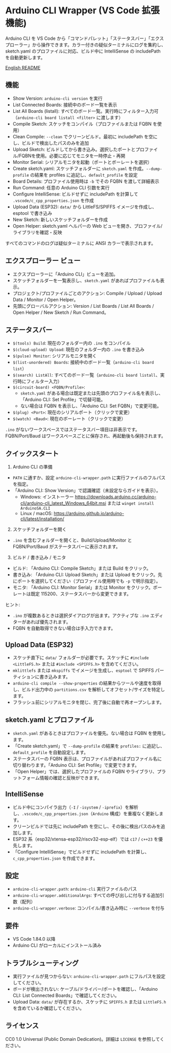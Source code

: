 # Arduino CLI Wrapper (VS Code 拡張機能)

Arduino CLI を VS Code から「コマンドパレット」「ステータスバー」「エクスプローラー」から操作できます。カラー付きの疑似ターミナルにログを集約し、sketch.yaml のプロファイルに対応、ビルド中に IntelliSense の includePath を自動更新します。

[English README](README.md)

## 機能

- Show Version: `arduino-cli version` を実行
- List Connected Boards: 接続中のボード一覧を表示
- List All Boards (listall): すべてのボード一覧。実行時にフィルター入力可（`arduino-cli board listall <filter>` に渡します）
- Compile Sketch: スケッチをコンパイル（プロファイルまたは FQBN を使用）
- Clean Compile: `--clean` でクリーンビルド。最初に includePath を空にし、ビルドで検出したパスのみを追加
- Upload Sketch: ビルドしてから書き込み。選択したポートとプロファイル/FQBNを使用。必要に応じてモニタを一時停止・再開
- Monitor Serial: シリアルモニタを起動（ポートとボーレートを選択）
- Create sketch.yaml: スケッチフォルダーに `sketch.yaml` を作成。`--dump-profile` の結果を profiles に追記し、`default_profile` を設定
- Board Details: プロファイル使用時は `-b` でその FQBN を渡して詳細表示
- Run Command: 任意の Arduino CLI 引数を実行
- Configure IntelliSense: ビルドせずに includePath を計算して `.vscode/c_cpp_properties.json` を作成
- Upload Data (ESP32): `data/` から LittleFS/SPIFFS イメージを作成し、esptool で書き込み
- New Sketch: 新しいスケッチフォルダーを作成
- Open Helper: sketch.yaml ヘルパーの Web ビューを開き、プロファイル/ライブラリを確認・反映

すべてのコマンドのログは疑似ターミナルに ANSI カラーで表示されます。

## エクスプローラー ビュー

- エクスプローラーに「Arduino CLI」ビューを追加。
- スケッチフォルダーを一覧表示し、`sketch.yaml` があればプロファイルも表示。
- プロジェクト/プロファイルごとのアクション: Compile / Upload / Upload Data / Monitor / Open Helper。
- 先頭にグローバルアクション: Version / List Boards / List All Boards / Open Helper / New Sketch / Run Command。

## ステータスバー

- `$(tools) Build`: 現在のフォルダー内の `.ino` をコンパイル
- `$(cloud-upload) Upload`: 現在のフォルダー内の `.ino` を書き込み
- `$(pulse) Monitor`: シリアルモニタを開く
- `$(list-unordered) Boards`: 接続中のボード一覧（`arduino-cli board list`）
- `$(search) ListAll`: すべてのボード一覧（`arduino-cli board listall`、実行時にフィルター入力）
- `$(circuit-board) <FQBN/Profile>`:
  - `sketch.yaml` がある場合は既定または先頭のプロファイル名を表示し、「Arduino CLI: Set Profile」で切替可能。
  - ない場合は FQBN を表示し、「Arduino CLI: Set FQBN」で変更可能。
- `$(plug) <Port>`: 現在のシリアルポート（クリックで変更）
- `$(watch) <Baud>`: 現在のボーレート（クリックで変更）

`.ino` がないワークスペースではステータスバー項目は非表示です。FQBN/Port/Baud はワークスペースごとに保存され、再起動後も保持されます。

## クイックスタート

1) Arduino CLI の準備
- `PATH` に通すか、設定 `arduino-cli-wrapper.path` に実行ファイルのフルパスを指定。
- 「Arduino CLI: Show Version」で認識確認（未設定ならガイドを表示）。
  - Windows: インストーラー https://downloads.arduino.cc/arduino-cli/arduino-cli_latest_Windows_64bit.msi または `winget install ArduinoSA.CLI`
  - Linux / macOS: https://arduino.github.io/arduino-cli/latest/installation/

2) スケッチフォルダーを開く
- `.ino` を含むフォルダーを開くと、Build/Upload/Monitor と FQBN/Port/Baud がステータスバーに表示されます。

3) ビルド / 書き込み / モニタ
- ビルド: 「Arduino CLI: Compile Sketch」または Build をクリック。
- 書き込み: 「Arduino CLI: Upload Sketch」または Upload をクリック。先にポートを選択してください（プロファイル使用時でも `-p` で明示指定）。
- モニタ: 「Arduino CLI: Monitor Serial」または Monitor をクリック。ボーレートは既定 115200、ステータスバーから変更できます。

ヒント:
- `.ino` が複数あるときは選択ダイアログが出ます。アクティブな `.ino` エディターがあれば優先されます。
- FQBN を自動取得できない場合は手入力できます。

## Upload Data (ESP32)

- スケッチ直下に `data/` フォルダーが必要です。スケッチに `#include <LittleFS.h>` または `#include <SPIFFS.h>` を含めてください。
- `mklittlefs` または `mkspiffs` でイメージを生成し、`esptool` で SPIFFS パーティションに書き込みます。
- `arduino-cli compile --show-properties` の結果からツールや速度を取得し、ビルド出力中の `partitions.csv` を解析してオフセット/サイズを特定します。
- フラッシュ前にシリアルモニタを閉じ、完了後に自動で再オープンします。

## sketch.yaml とプロファイル

- `sketch.yaml` があるときはプロファイルを優先。ない場合は FQBN を使用します。
- 「Create sketch.yaml」で `--dump-profile` の結果を `profiles:` に追記し、`default_profile` を自動設定します。
- ステータスバーの FQBN 表示は、プロファイルがあればプロファイル名に切り替わります。「Arduino CLI: Set Profile」で変更できます。
- 「Open Helper」では、選択したプロファイルの FQBN やライブラリ、プラットフォーム情報の確認と反映ができます。

## IntelliSense

- ビルド中にコンパイラ出力（`-I` / `-isystem` / `-iprefix`）を解析し、`.vscode/c_cpp_properties.json`（`Arduino` 構成）を重複なく更新します。
- クリーンビルドでは先に includePath を空にし、その後に検出パスのみを追加します。
- ESP32 系（esp32/xtensa-esp32/riscv32-esp-elf）では `c17` / `c++23` を優先します。
- 「Configure IntelliSense」でビルドせずに includePath を計算し、`c_cpp_properties.json` を作成できます。

## 設定

- `arduino-cli-wrapper.path`: `arduino-cli` 実行ファイルのパス
- `arduino-cli-wrapper.additionalArgs`: すべての呼び出しに付与する追加引数（配列）
- `arduino-cli-wrapper.verbose`: コンパイル/書き込み時に `--verbose` を付与

## 要件

- VS Code 1.84.0 以降
- Arduino CLI がローカルにインストール済み

## トラブルシューティング

- 実行ファイルが見つからない: `arduino-cli-wrapper.path` にフルパスを設定してください。
- ボードが検出されない: ケーブル/ドライバー/ポートを確認し、「Arduino CLI: List Connected Boards」で確認してください。
- Upload Data: `data/` が存在するか、スケッチに `SPIFFS.h` または `LittleFS.h` を含めているか確認してください。

## ライセンス

CC0 1.0 Universal (Public Domain Dedication)。詳細は `LICENSE` を参照してください。

